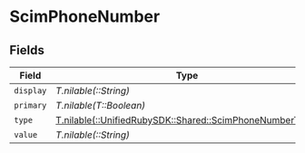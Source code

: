 # ScimPhoneNumber


## Fields

| Field                                                                                                  | Type                                                                                                   | Required                                                                                               | Description                                                                                            |
| ------------------------------------------------------------------------------------------------------ | ------------------------------------------------------------------------------------------------------ | ------------------------------------------------------------------------------------------------------ | ------------------------------------------------------------------------------------------------------ |
| `display`                                                                                              | *T.nilable(::String)*                                                                                  | :heavy_minus_sign:                                                                                     | N/A                                                                                                    |
| `primary`                                                                                              | *T.nilable(T::Boolean)*                                                                                | :heavy_minus_sign:                                                                                     | N/A                                                                                                    |
| `type`                                                                                                 | [T.nilable(::UnifiedRubySDK::Shared::ScimPhoneNumberType)](../../models/shared/scimphonenumbertype.md) | :heavy_minus_sign:                                                                                     | N/A                                                                                                    |
| `value`                                                                                                | *T.nilable(::String)*                                                                                  | :heavy_minus_sign:                                                                                     | N/A                                                                                                    |